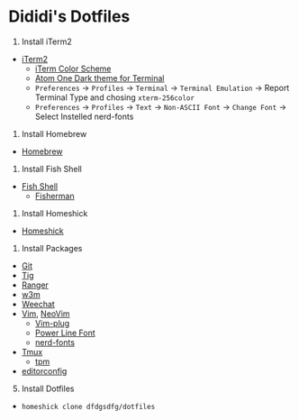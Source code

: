 # Dididi's Dotfiles

1. Install iTerm2
  - [iTerm2](http://iterm2.com/)
    - [iTerm Color Scheme](https://github.com/mbadolato/iTerm2-Color-Schemes)
    - [Atom One Dark theme for Terminal](https://github.com/nathanbuchar/atom-one-dark-terminal)
    - `Preferences` -> `Profiles` -> `Terminal` -> `Terminal Emulation` -> Report Terminal Type and chosing `xterm-256color`
    - `Preferences` -> `Profiles` -> `Text` -> `Non-ASCII Font` -> `Change Font` -> Select Instelled nerd-fonts

1. Install Homebrew
  - [Homebrew](http://brew.sh/)

1. Install Fish Shell
  - [Fish Shell](http://fishshell.com/)
    - [Fisherman](http://fisherman.sh)

1. Install Homeshick
  - [Homeshick](https://github.com/andsens/homeshick)

1. Install Packages
  - [Git](http://git-scm.com/)
  - [Tig](https://github.com/jonas/tig)
  - [Ranger](https://github.com/hut/ranger)
  - [w3m](http://w3m.sourceforge.net/)
  - [Weechat](http://weechat.org/)
  - [Vim](http://www.vim.org/), [NeoVim](https://neovim.io/)
    - [Vim-plug](https://github.com/oh-my-fish/oh-my-fish)
    - [Power Line Font](https://github.com/Lokaltog/powerline-fonts)
    - [nerd-fonts](https://github.com/ryanoasis/nerd-fonts)
  - [Tmux](https://github.com/ThomasAdam/tmux)
    - [tpm](https://github.com/tmux-plugins/tpm)
  - [editorconfig](https://github.com/editorconfig/editorconfig-core-c)

5. Install Dotfiles
  - `homeshick clone dfdgsdfg/dotfiles`

